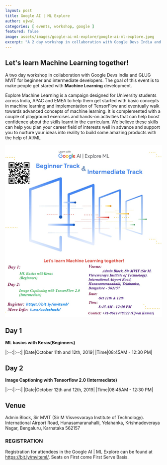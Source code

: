 ```yaml
---
layout: post
title: Google AI | ML Explore
author: ujwal
categories: [ events, workshop, google ]
featured: false
image: assets/images/google-ai-ml-explore/google-ai-ml-explore.jpeg
excerpt: "A 2 day workshop in collaboration with Google Devs India and GLUG MVIT on AI Development"
---
```


## Let's learn Machine Learning together!
A two day workshop in collaboration with Google Devs India and GLUG MVIT for beginner and intermediate developers.
The goal of this event is to make people get stared with **Machine Learning** development.

Explore Machine Learning is a campaign designed for University students across India, APAC
and EMEA to help them get started with basic concepts in machine learning and
implementation of TensorFlow and eventually walk towards advanced concepts of machine
learning. It is complemented with a couple of playground exercises and hands-on activities that
can help boost confidence about the skills learnt in the curriculum.
We believe these skills can help you plan your career field of interests well in advance and
support you to nurture your ideas into reality to build some amazing products with the help of
AI/ML

<!-- ![](/assets/images/mozilla/mozilla-india-dark.jpg)

We're proud to announce [Mozilla](https://www.mozilla.org/) as the official sponsor for the event, and Ms. [Shina Dhingra](https://reps.mozilla.org/u/shina_dhingra/) from the Mozilla Reps community as a technical mentor for the event. -->

![](/assets/images/google-ai-ml-explore/google-ai-ml-explore2.jpeg)


## Day 1
**ML basics with Keras(Beginners)**

|:--:|:--:|
|Date|October 11th and 12th, 2019|
|Time|08:45AM - 12:30 PM|


## Day 2
**Image Captioning with Tensorflow 2.0 (Intermediate)**

|:--:|:--:|
|Date|October 12th and 12th, 2019|
|Time|08:45AM - 12:30 PM|

## Venue
Admin Block, Sir MVIT (Sir M Visvesvaraya Institute of Technology).
International Airport Road, Hunasamaranahalli, Yelahanka, Krishnadeveraya Nagar, Bengaluru, Karnataka 562157



<!-- #### Note

* Virtual Registration: The registration is just for the official purpose and all the decisions regarding mentors, prizes and goodies will be based on this registration.
* Final Registration is compulsory for all the candidates. Link of which will be shared later.
* All the final timings of the day for online submission and receiving confirmation is by 12 midnight. -->



### REGISTRATION
Registration for attendees in the Google AI | ML Explore can be found at https://bit.ly/mviteml/.
Seats on First come First Serve Basis.
